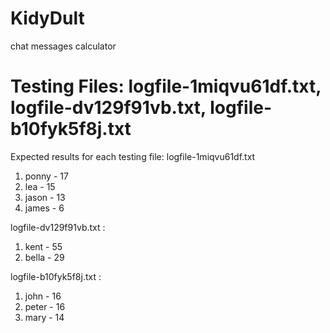 # KidyDult
chat messages calculator

# Testing Files: logfile-1miqvu61df.txt, logfile-dv129f91vb.txt, logfile-b10fyk5f8j.txt

Expected results for each testing file:
logfile-1miqvu61df.txt
  1. ponny - 17
  2. lea - 15
  3. jason - 13
  4. james - 6

logfile-dv129f91vb.txt :
  1. kent - 55
  2. bella - 29

logfile-b10fyk5f8j.txt :
  1. john - 16
  2. peter - 16
  3. mary - 14


